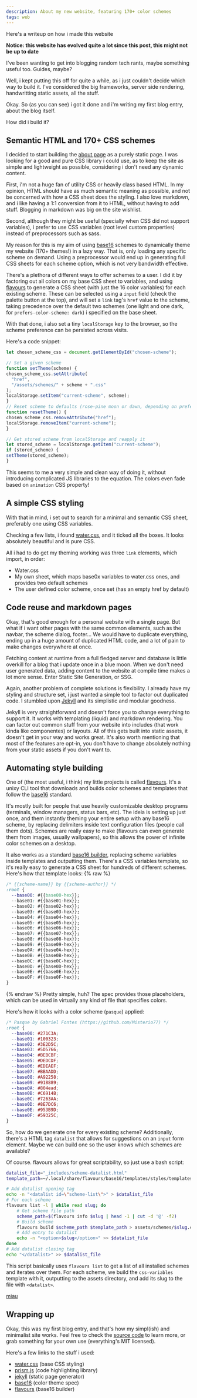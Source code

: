 ```yaml
---
description: About my new website, featuring 170+ color schemes
tags: web
---
```


Here's a writeup on how i made this website

**Notice: this website has evolved quite a lot since this post, this might not be up to date**

I've been wanting to get into blogging random tech rants, maybe something useful too. Guides, maybe?

Well, i kept putting this off for quite a while, as i just couldn't decide which way to build it. I've considered the big frameworks, server side rendering, handwritting static assets, all the stuff.

Okay. So (as you can see) i got it done and i'm writing my first blog entry, about the blog itself.

How did i build it?


## Semantic HTML and 170+ CSS schemes
I decided to start building the [about page](/) as a purely static page. I was looking for a good and pure CSS library i could use, as to keep the site as simple and lightweight as possible, considering i don't need any dynamic content.

First, i'm not a huge fan of utility CSS or heavily class based HTML. In my opinion, HTML should have as much semantic meaning as possible, and not be concerned with how a CSS sheet does the styling. I also love markdown, and i like having a 1:1 conversion from it to HTML, without having to add stuff. Blogging in markdown was big on the site wishlist.

Second, although they might be useful (specially when CSS did not support variables), i prefer to use CSS variables (root level custom properties) instead of preprocessors such as sass.

My reason for this is my aim of using [base16](https://github.com/chriskempson/base16) schemes to dynamically theme my website (170+ themes!) in a lazy way. That is, only loading any specific scheme on demand. Using a preprocessor would end up in generating full CSS sheets for each scheme option, which is not very bandwidth effective.

There's a plethora of different ways to offer schemes to a user. I did it by factoring out all colors on my base CSS sheet to variables, and using [flavours](https://github.com/misterio77/flavours) to generate a CSS sheet (with just the 16 color variables) for each existing scheme. These can be selected using a `input` field (check the palette button at the top), and will set a `link` tag's `href` value to the scheme, taking precedence over the default two schemes (one light and one dark, for `prefers-color-scheme: dark`) i specified on the base sheet.

With that done, i also set a tiny `localStorage` key to the browser, so the scheme preference can be persisted across visits.

Here's a code snippet:
```js
let chosen_scheme_css = document.getElementById("chosen-scheme");

// Set a given scheme
function setTheme(scheme) {
chosen_scheme_css.setAttribute(
  "href",
  "/assets/schemes/" + scheme + ".css"
);
localStorage.setItem("current-scheme", scheme);
}
// Reset scheme to defaults (rose-pine moon or dawn, depending on preference)
function resetTheme() {
chosen_scheme_css.removeAttribute("href");
localStorage.removeItem("current-scheme");
}

// Get stored scheme from localStorage and reapply it
let stored_scheme = localStorage.getItem("current-scheme");
if (stored_scheme) {
setTheme(stored_scheme);
}
```

This seems to me a very simple and clean way of doing it, without introducing complicated JS libraries to the equation. The colors even fade based on `animation` CSS property!

## A simple CSS styling

With that in mind, i set out to search for a minimal and semantic CSS sheet, preferably one using CSS variables.

Checking a few lists, i found [water.css](https://watercss.kognise.dev/), and it ticked all the boxes. It looks absolutely beautiful and is pure CSS.

All i had to do get my theming working was three `link` elements, which import, in order:
- Water.css
- My own sheet, which maps base0x variables to water.css ones, and provides two default schemes
- The user defined color scheme, once set (has an empty href by default)

## Code reuse and markdown pages

Okay, that's good enough for a personal website with a single page. But what if i want other pages with the same common elements, such as the navbar, the scheme dialog, footer... We would have to duplicate everything, ending up in a huge amount of duplicated HTML code, and a lot of pain to make changes everywhere at once.

Fetching content at runtime from a full fledged server and database is little overkill for a blog that i update once in a blue moon. When we don't need user generated data, adding content to the website at compile time makes a lot more sense. Enter Static Site Generation, or SSG.

Again, another problem of complete solutions is flexibility. I already have my styling and structure set, i just wanted a simple tool to factor out duplicated code. I stumbled upon [Jekyll](https://jekyllrb.com/) and its simplistic and modular goodness.

Jekyll is very straightforward and doesn't force you to change everything to support it. It works with templating (liquid) and markdown rendering. You can factor out common stuff from your website into includes (that work kinda like componentes) or layouts. All of this gets built into static assets, it doesn't get in your way and works great. It's also worth mentioning that most of the features are opt-in, you don't have to change absolutely nothing from your static assets if you don't want to.

## Automating style building

One of (the most useful, i think) my little projects is called [flavours](https://github.com/misterio77/flavours). It's a unixy CLI tool that downloads and builds color schemes and templates that follow the [base16](https://github.com/chriskempson/base16) standard.

It's mostly built for people that use heavily customizable desktop programs (terminals, window managers, status bars, etc). The ideia is setting up just once, and them instantly theming your entire setup with any base16 scheme, by replacing delimiters inside text configuration files (people call them dots). Schemes are really easy to make (flavours can even generate them from images, usually wallpapers), so this allows the power of infinite color schemes on a desktop.

It also works as a standard [base16 builder](https://github.com/chriskempson/base16/blob/master/builder.md), replacing scheme variables inside templates and outputting them. There's a CSS variables template, so it's really easy to generate a CSS sheet for hundreds of different schemes. Here's how that template looks:
{% raw %}
```css
/* {{scheme-name}} by {{scheme-author}} */
:root {
  --base00: #{{base00-hex}};
  --base01: #{{base01-hex}};
  --base02: #{{base02-hex}};
  --base03: #{{base03-hex}};
  --base04: #{{base04-hex}};
  --base05: #{{base05-hex}};
  --base06: #{{base06-hex}};
  --base07: #{{base07-hex}};
  --base08: #{{base08-hex}};
  --base09: #{{base09-hex}};
  --base0A: #{{base0A-hex}};
  --base0B: #{{base0B-hex}};
  --base0C: #{{base0C-hex}};
  --base0D: #{{base0D-hex}};
  --base0E: #{{base0E-hex}};
  --base0F: #{{base0F-hex}};
}
```
{% endraw %}
Pretty simple, huh? The spec provides those placeholders, which can be used in virtually any kind of file that specifies colors.

Here's how it looks with a color scheme (`pasque`) applied:
```css
/* Pasque by Gabriel Fontes (https://github.com/Misterio77) */
:root {
  --base00: #271C3A;
  --base01: #100323;
  --base02: #3E2D5C;
  --base03: #5D5766;
  --base04: #BEBCBF;
  --base05: #DEDCDF;
  --base06: #EDEAEF;
  --base07: #BBAADD;
  --base08: #A92258;
  --base09: #918889;
  --base0A: #804ead;
  --base0B: #C6914B;
  --base0C: #7263AA;
  --base0D: #8E7DC6;
  --base0E: #953B9D;
  --base0F: #59325C;
}
```

So, how do we generate one for every existing scheme? Additionally, there's a HTML tag `datalist` that allows for suggestions on an `input` form element. Maybe we can build one so the user knows which schemes are available?

Of course. flavours allows for great scriptability, so just use a bash script:
```bash
datalist_file="_includes/scheme-datalist.html"
template_path=~/.local/share/flavours/base16/templates/styles/templates/css-variables.mustache

# Add datalist opening tag
echo -n "<datalist id=\"scheme-list\">" > $datalist_file
# For each scheme
flavours list -l | while read slug; do
    # Get scheme file path
    scheme_path=$(flavours info $slug | head -1 | cut -d '@' -f2)
    # Build scheme
    flavours build $scheme_path $template_path > assets/schemes/$slug.css
    # Add entry to datalist
    echo -n "<option>$slug</option>" >> $datalist_file
done
# Add datalist closing tag
echo "</datalist>" >> $datalist_file
```

This script basically uses `flavours list` to get a list of all installed schemes and iterates over them. For each scheme, we build the `css-variables` template with it, outputting to the assets directory, and add its slug to the file with `<datalist>`.

[miau](/notes/miau)

## Wrapping up

Okay, this was my first blog entry, and that's how my simpl(ish) and minimalist site works. Feel free to check the [source code](https://github.com/misterio77/misterio-me) to learn more, or grab something for your own use (everything's MIT licensed).

Here's a few links to the stuff i used:
- [water.css](https://github.com/kognise/water.css) (base CSS styling)
- [prism.js](https://github.com/PrismJS/prism/) (code highlighting library)
- [jekyll](https://jekyllrb.com/) (static page generator)
- [base16](https://github.com/chriskempson/base16) (color theme spec)
- [flavours](https://github.com/misterio77/flavours) (base16 builder)
